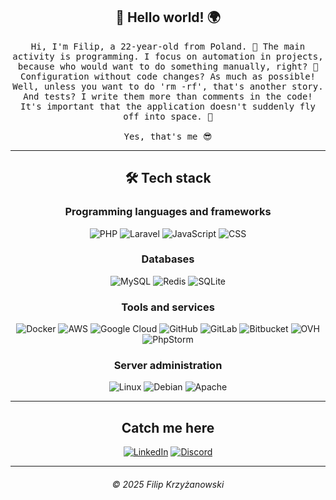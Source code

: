 <div style="text-align: center" align="center">

## 👋 Hello world! 🌍

<samp>
Hi, I'm Filip, a 22-year-old from Poland. 🚀 The main activity is programming. I focus on automation in projects, because who would want to do something manually, right? 🤖 Configuration without code changes? As much as possible! Well, unless you want to do 'rm -rf', that's another story. And tests? I write them more than comments in the code! It's important that the application doesn't suddenly fly off into space. 🌌 <br><br>
Yes, that's me 😎
</samp>

---

## 🛠️ Tech stack

### Programming languages and frameworks

![PHP](https://img.shields.io/badge/php-%23777BB4.svg?style=for-the-badge&logo=php&labelColor=black)
![Laravel](https://img.shields.io/badge/laravel-%23FF2D20.svg?style=for-the-badge&logo=laravel&labelColor=black)
![JavaScript](https://img.shields.io/badge/javascript-%23323330.svg?style=for-the-badge&logo=javascript&logoColor=%23F7DF1E&labelColor=black)
![CSS](https://img.shields.io/badge/css-%231572B6.svg?style=for-the-badge&logo=css3&logoColor=blue&labelColor=black)

### Databases

![MySQL](https://img.shields.io/badge/mysql-%23121011.svg?style=for-the-badge&color=121011&logo=mysql&logoColor=white&labelColor=black)
![Redis](https://img.shields.io/badge/redis-%23DD0031.svg?style=for-the-badge&logo=redis&labelColor=black)
![SQLite](https://img.shields.io/badge/sqlite-%2307405e.svg?style=for-the-badge&logo=sqlite&labelColor=black)

### Tools and services

![Docker](https://img.shields.io/badge/docker-%230db7ed.svg?style=for-the-badge&logo=docker&labelColor=black)
![AWS](https://img.shields.io/badge/AWS-%23FF9900.svg?style=for-the-badge&logo=amazon-aws&logoColor=orange&labelColor=black)
![Google Cloud](https://img.shields.io/badge/Google%20Cloud-%234285F4.svg?style=for-the-badge&logo=google-cloud&labelColor=black)
![GitHub](https://img.shields.io/badge/github-%23121011.svg?style=for-the-badge&logo=github&labelColor=black)
![GitLab](https://img.shields.io/badge/gitlab-%23181717.svg?style=for-the-badge&logo=gitlab&labelColor=black)
![Bitbucket](https://img.shields.io/badge/bitbucket-%230047B3.svg?style=for-the-badge&logo=bitbucket&labelColor=black)
![OVH](https://img.shields.io/badge/ovh-%23123F6D.svg?style=for-the-badge&logo=ovh&labelColor=black)
![PhpStorm](https://img.shields.io/badge/phpstorm-143?style=for-the-badge&logo=phpstorm&color=darkorchid&logoColor=darkorchid&labelColor=black)

### Server administration

![Linux](https://img.shields.io/badge/Linux-FCC624?style=for-the-badge&logo=linux&logoColor=white&labelColor=black)
![Debian](https://img.shields.io/badge/Debian-D70A53?style=for-the-badge&logo=debian&labelColor=black)
![Apache](https://img.shields.io/badge/apache-%23D42029.svg?style=for-the-badge&logo=apache&labelColor=black)

---

## Catch me here

[![LinkedIn](https://img.shields.io/badge//in/fkrzski-143?style=for-the-badge&logo=linkedin&color=%230077B5&logoColor=0077B5&labelColor=black)](https://www.linkedin.com/in/fkrzski/)
[![Discord](https://img.shields.io/badge/@fkrzski-143?style=for-the-badge&logo=discord&color=%235865F2&labelColor=black)
](https://www.discordapp.com/users/359297842059149314)

---

###### &copy; 2025 Filip Krzyżanowski

</div>
